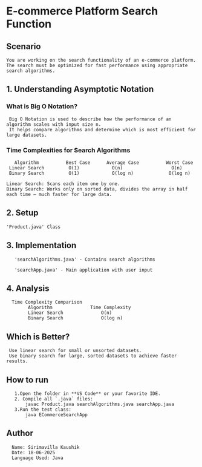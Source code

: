# E-commerce Platform Search Function

## Scenario
    You are working on the search functionality of an e-commerce platform. 
    The search must be optimized for fast performance using appropriate search algorithms.

## 1. Understanding Asymptotic Notation
  ### What is Big O Notation?
     Big O Notation is used to describe how the performance of an algorithm scales with input size n. 
     It helps compare algorithms and determine which is most efficient for large datasets.

  ### Time Complexities for Search Algorithms
       Algorithm	      Best Case	     Average Case	       Worst Case
     Linear Search	       O(1)	           O(n)	                 O(n)
     Binary Search	       O(1)	           O(log n)	            O(log n)

    Linear Search: Scans each item one by one.
    Binary Search: Works only on sorted data, divides the array in half each time — much faster for large data.

## 2. Setup
    'Product.java' Class
## 3. Implementation
       'searchAlgorithms.java' - Contains search algorithms
       
       'searchApp.java' - Main application with user input

## 4. Analysis
      Time Complexity Comparison
            Algorithm	           Time Complexity
            Linear Search	           O(n)
            Binary Search	           O(log n)

 ## Which is Better?
     Use linear search for small or unsorted datasets.
     Use binary search for large, sorted datasets to achieve faster results.

## How to run
       1.Open the folder in **VS Code** or your favorite IDE.
       2. Compile all `.java` files:
           javac Product.java searchAlgorithms.java searchApp.java
       3.Run the test class:
           java ECommerceSearchApp

 ##  Author
      Name: Sirimavilla Kaushik
      Date: 18-06-2025
      Language Used: Java
